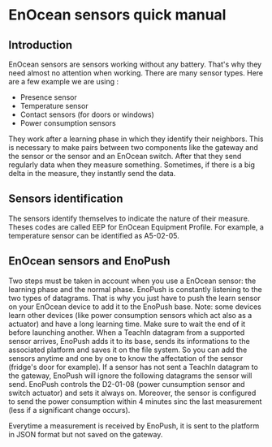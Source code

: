 # EnOcean sensors quick manual

## Introduction
EnOcean sensors are sensors working without any battery. That's why they need almost no attention when working.
There are many sensor types. Here are a few example we are using :
* Presence sensor
* Temperature sensor
* Contact sensors (for doors or windows)
* Power consumption sensors

They work after a learning phase in which they identify their neighbors. This is necessary to make pairs between two components like the gateway and the sensor or the sensor and an EnOcean switch.
After that they send regularly data when they measure something. Sometimes, if there is a big delta in the measure, they instantly send the data.

## Sensors identification

The sensors identify themselves to indicate the nature of their measure. Theses codes are called EEP for EnOcean Equipment Profile.
For example, a temperature sensor can be identified as A5-02-05.

## EnOcean sensors and EnoPush

Two steps must be taken in account when you use a EnOcean sensor: the learning phase and the normal phase. EnoPush is constantly listening to the two types of datagrams. That is why you just have to push the learn sensor on your EnOcean device to add it to the EnoPush base.
Note: some devices learn other devices (like power consumption sensors which act also as a actuator) and have a long learning time. Make sure to wait the end of it before launching another.
When a TeachIn datagram from a supported sensor arrives, EnoPush adds it to its base, sends its informations to the associated platform and saves it on the file system. So you can add the sensors anytime and one by one to know the affectation of the sensor (fridge's door for example).
If a sensor has not sent a TeachIn datagram to the gateway, EnoPush will ignore the following datagrams the sensor will send.
EnoPush controls the D2-01-08 (power cunsumption sensor and switch actuator) and sets it always on. Moreover, the sensor is configured to send the power consumption within 4 minutes sinc the last measurement (less if a significant change occurs).

Everytime a measurement is received by EnoPush, it is sent to the platform in JSON format but not saved on the gateway.
